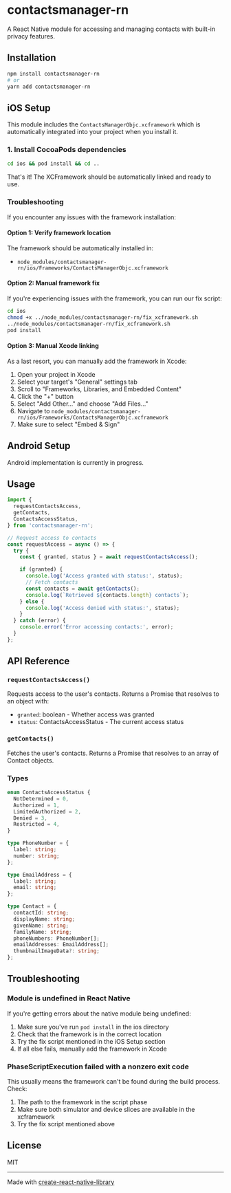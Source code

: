 # contactsmanager-rn

A React Native module for accessing and managing contacts with built-in privacy features.

## Installation

```sh
npm install contactsmanager-rn
# or
yarn add contactsmanager-rn
```

## iOS Setup

This module includes the `ContactsManagerObjc.xcframework` which is automatically integrated into your project when you install it.

### 1. Install CocoaPods dependencies

```sh
cd ios && pod install && cd ..
```

That's it! The XCFramework should be automatically linked and ready to use.

### Troubleshooting

If you encounter any issues with the framework installation:

#### Option 1: Verify framework location

The framework should be automatically installed in:

- `node_modules/contactsmanager-rn/ios/Frameworks/ContactsManagerObjc.xcframework`

#### Option 2: Manual framework fix

If you're experiencing issues with the framework, you can run our fix script:

```sh
cd ios
chmod +x ../node_modules/contactsmanager-rn/fix_xcframework.sh
../node_modules/contactsmanager-rn/fix_xcframework.sh
pod install
```

#### Option 3: Manual Xcode linking

As a last resort, you can manually add the framework in Xcode:

1. Open your project in Xcode
2. Select your target's "General" settings tab
3. Scroll to "Frameworks, Libraries, and Embedded Content"
4. Click the "+" button
5. Select "Add Other..." and choose "Add Files..."
6. Navigate to `node_modules/contactsmanager-rn/ios/Frameworks/ContactsManagerObjc.xcframework`
7. Make sure to select "Embed & Sign"

## Android Setup

Android implementation is currently in progress.

## Usage

```js
import {
  requestContactsAccess,
  getContacts,
  ContactsAccessStatus,
} from 'contactsmanager-rn';

// Request access to contacts
const requestAccess = async () => {
  try {
    const { granted, status } = await requestContactsAccess();

    if (granted) {
      console.log('Access granted with status:', status);
      // Fetch contacts
      const contacts = await getContacts();
      console.log(`Retrieved ${contacts.length} contacts`);
    } else {
      console.log('Access denied with status:', status);
    }
  } catch (error) {
    console.error('Error accessing contacts:', error);
  }
};
```

## API Reference

### `requestContactsAccess()`

Requests access to the user's contacts. Returns a Promise that resolves to an object with:

- `granted`: boolean - Whether access was granted
- `status`: ContactsAccessStatus - The current access status

### `getContacts()`

Fetches the user's contacts. Returns a Promise that resolves to an array of Contact objects.

### Types

```typescript
enum ContactsAccessStatus {
  NotDetermined = 0,
  Authorized = 1,
  LimitedAuthorized = 2,
  Denied = 3,
  Restricted = 4,
}

type PhoneNumber = {
  label: string;
  number: string;
};

type EmailAddress = {
  label: string;
  email: string;
};

type Contact = {
  contactId: string;
  displayName: string;
  givenName: string;
  familyName: string;
  phoneNumbers: PhoneNumber[];
  emailAddresses: EmailAddress[];
  thumbnailImageData?: string;
};
```

## Troubleshooting

### Module is undefined in React Native

If you're getting errors about the native module being undefined:

1. Make sure you've run `pod install` in the ios directory
2. Check that the framework is in the correct location
3. Try the fix script mentioned in the iOS Setup section
4. If all else fails, manually add the framework in Xcode

### PhaseScriptExecution failed with a nonzero exit code

This usually means the framework can't be found during the build process. Check:

1. The path to the framework in the script phase
2. Make sure both simulator and device slices are available in the xcframework
3. Try the fix script mentioned above

## License

MIT

---

Made with [create-react-native-library](https://github.com/callstack/react-native-builder-bob)
